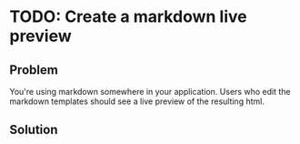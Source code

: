 # TODO: Create a markdown live preview

## Problem

You're using markdown somewhere in your application. Users who edit the markdown templates should see a live preview
of the resulting html.

## Solution
